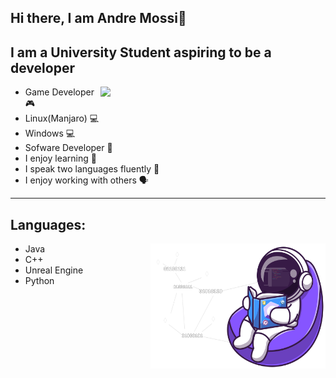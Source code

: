 ## Hi there, I am Andre Mossi👋

## I am a University Student aspiring to be a developer

<p>
<img align='right' width='360' src="https://github-readme-stats.vercel.app/api?username=andrem222&show_icons=true&theme=jolly">
</p>

- Game Developer 🎮
- Linux(Manjaro) 💻
- Windows 💻
- Sofware Developer 📱
- I enjoy learning 📒
- I speak two languages fluently 📢
- I enjoy working with others 🗣️

---

## Languages:

<p>
<img align='right' width=280 height=200 src="Images/ReadingIcon.png">
</p>

- Java
- C++
- Unreal Engine
- Python
